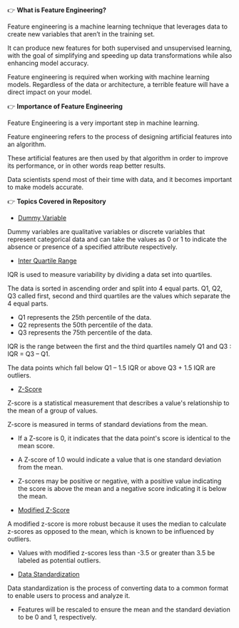 👉 **What is Feature Engineering?**

Feature engineering is a machine learning technique that leverages data to create new variables that aren’t in the training set.

It can produce new features for both supervised and unsupervised learning, with the goal of simplifying and speeding up data transformations while also enhancing model accuracy. 

Feature engineering is required when working with machine learning models. Regardless of the data or architecture, a terrible feature will have a direct impact on your model.

👉 **Importance of Feature Engineering**

Feature Engineering is a very important step in machine learning.

Feature engineering refers to the process of designing artificial features into an algorithm.

These artificial features are then used by that algorithm in order to improve its performance, or in other words reap better results.

Data scientists spend most of their time with data, and it becomes important to make models accurate.

👉 **Topics Covered in Repository**

- [Dummy Variable](https://www.kaggle.com/code/themrityunjaypathak/dummy-variable)

Dummy variables are qualitative variables or discrete variables that represent categorical data and can take the values as 0 or 1 to indicate the absence or presence of a specified attribute respectively.

- [Inter Quartile Range](https://www.kaggle.com/code/themrityunjaypathak/removing-outlier-from-data-using-iqr)

IQR is used to measure variability by dividing a data set into quartiles.

The data is sorted in ascending order and split into 4 equal parts. Q1, Q2, Q3 called first, second and third quartiles are the values which separate the 4 equal parts.

- Q1 represents the 25th percentile of the data.
- Q2 represents the 50th percentile of the data.
- Q3 represents the 75th percentile of the data.

IQR is the range between the first and the third quartiles namely Q1 and Q3 : IQR = Q3 – Q1. 

The data points which fall below Q1 – 1.5 IQR or above Q3 + 1.5 IQR are outliers.

- [Z-Score](https://www.kaggle.com/code/themrityunjaypathak/removing-outlier-from-data-using-zscore)

Z-score is a statistical measurement that describes a value's relationship to the mean of a group of values.

Z-score is measured in terms of standard deviations from the mean. 

- If a Z-score is 0, it indicates that the data point's score is identical to the mean score.
- A Z-score of 1.0 would indicate a value that is one standard deviation from the mean.
- Z-scores may be positive or negative, with a positive value indicating the score is above the mean and a negative score indicating it is below the mean.

- [Modified Z-Score](https://www.kaggle.com/code/themrityunjaypathak/removing-outlier-from-data-using-modified-zscore)

A modified z-score is more robust because it uses the median to calculate z-scores as opposed to the mean, which is known to be influenced by outliers. 

- Values with modified z-scores less than -3.5 or greater than 3.5 be labeled as potential outliers.

- [Data Standardization](https://www.kaggle.com/code/themrityunjaypathak/data-standardization)

Data standardization is the process of converting data to a common format to enable users to process and analyze it.

- Features will be rescaled to ensure the mean and the standard deviation to be 0 and 1, respectively.
